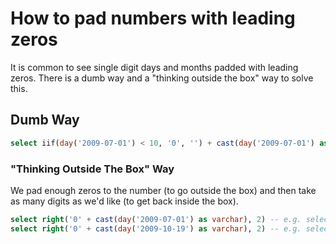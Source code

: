# How to pad numbers with leading zeros

It is common to see single digit days and months padded with leading zeros. There is a dumb way and a "thinking outside the box" way to solve this.

## Dumb Way

```sql
select iif(day('2009-07-01') < 10, '0', '') + cast(day('2009-07-01') as varchar)
```

### "Thinking Outside The Box" Way

We pad enough zeros to the number (to go outside the box) and then take as many digits as we'd like (to get back inside the box).

```sql
select right('0' + cast(day('2009-07-01') as varchar), 2) -- e.g. select right('01', 2)
select right('0' + cast(day('2009-10-19') as varchar), 2) -- e.g. select right('019', 2)
```
